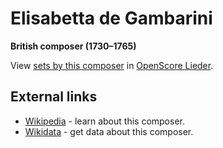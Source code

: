 
# Elisabetta de Gambarini

__British composer (1730–1765)__

View [sets by this composer] in [OpenScore Lieder].

[sets by this composer]: https://musescore.com/openscore-lieder-corpus/sets?order=title&text=Gambarini,+Elisabetta
[OpenScore Lieder]: https://musescore.com/openscore-lieder-corpus

## External links

- [Wikipedia] - learn about this composer.
- [Wikidata] - get data about this composer.

[Wikipedia]: https://en.wikipedia.org/wiki/Elisabetta_de_Gambarini
[Wikidata]: https://www.wikidata.org/wiki/Q2442794
